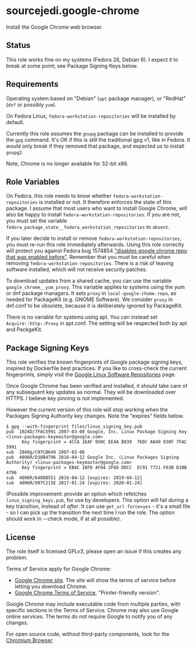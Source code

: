 # sourcejedi.google-chrome #

Install the Google Chrome web browser.


## Status

This role works fine on my systems (Fedora 28, Debian 9).  I expect it to break at some point; see Package Signing Keys below.


## Requirements

Operating system based on "Debian" (`apt` package manager), or "RedHat" (`dnf` or possibly `yum`).

On Fedora Linux, `fedora-workstation-repositories` will be installed by default.

Currently this role assumes the `gnupg` package can be installed to provide the `gpg` command.  It's OK if this is still the traditional gpg v1, like in Fedora.  It would only break if they removed that package, and expected us to install `gnupg2`.

Note, Chrome is no longer available for 32-bit x86.


## Role Variables

On Fedora, this role needs to know whether `fedora-workstation-repositories` is installed or not.  It therefore enforces the state of this package.  I assume that most users who want to install Google Chrome, will also be happy to install `fedora-workstation-repositories`.  If you are not, you must set the variable `fedora_package_state__fedora_workstation_repositories` to `absent`.

If you later decide to install or remove `fedora-workstation-repositories`, you must re-run this role immediately afterwards.  Using this role correctly will protect you against Fedora bug 1574854 ["disables google chrome repo that was enabled before"](https://bugzilla.redhat.com/show_bug.cgi?id=1574854).  Remember that you must be careful when removing `fedora-workstation-repositories`.  There is a risk of leaving software installed, which will not receive security patches.

To download updates from a shared cache, you can use the variable `google_chrome__yum_proxy`.  This variable applies to systems using the yum or dnf package managers.  It sets `proxy` in `local-google-chome.repo`, as needed for PackageKit (e.g. GNOME Software).  We consider `proxy` in dnf.conf to be obsolete, because it is deliberately ignored by PackageKit.

There is no variable for systems using apt.  You can instead set `Acquire::http::Proxy` in apt.conf.  The setting will be respected both by apt and PackgeKit.


## Package Signing Keys

This role verifies the known fingerprints of Google package signing keys, inspired by Dockerfile best practices.  If you like to cross-check the current fingerprints, simply visit the [Google Linux Software Repositories](https://www.google.com/linuxrepositories/) page.

Once Google Chrome has been verified and installed, it should take care of any subsequent key updates as normal.  They will be downloaded over HTTPS.  I believe key pinning is *not* implemented.

However the current version of this role will stop working when the Packages Signing Authority key changes.  Note the "expires" fields below.

```
$ gpg --with-fingerprint files/linux_signing_key.pub
pub  1024D/7FAC5991 2007-03-08 Google, Inc. Linux Package Signing Key <linux-packages-keymaster@google.com>
      Key fingerprint = 4CCA 1EAF 950C EE4A B839  76DC A040 830F 7FAC 5991
sub  2048g/C07CB649 2007-03-08
pub  4096R/D38B4796 2016-04-12 Google Inc. (Linux Packages Signing Authority) <linux-packages-keymaster@google.com>
      Key fingerprint = EB4C 1BFD 4F04 2F6D DDCC  EC91 7721 F63B D38B 4796
sub  4096R/640DB551 2016-04-12 [expires: 2019-04-12]
sub  4096R/997C215E 2017-01-24 [expires: 2020-01-24]
```

(Possible improvement: provide an option which refetches `linux_signing_keys.pub`, for use by developers.  This option will fail *during* a key transition, instead of *after*.  It can use `get_url force=yes` - it's a small file - so I can pick up the transition the next time I run the role.  The option should work in --check mode, if at all possible).


## License

The role itself is licensed GPLv3, please open an issue if this creates any problem.

Terms of Service apply for Google Chrome:

* [Google Chrome site](https://www.google.com/chrome/).  The site will show the terms of service before letting you download Chrome.
* [Google Chrome Terms of Service](https://www.google.com/intl/en/chrome/browser/privacy/eula_text.html]), "Printer-friendly version".

Google Chrome may include executable code from multiple parties, with specific sections in the Terms of Service.  Chrome may also use Google online services.  The terms do not require Google to notify you of any changes.

For open source code, without third-party components, look for the [Chromium Browser](https://www.chromium.org/).

